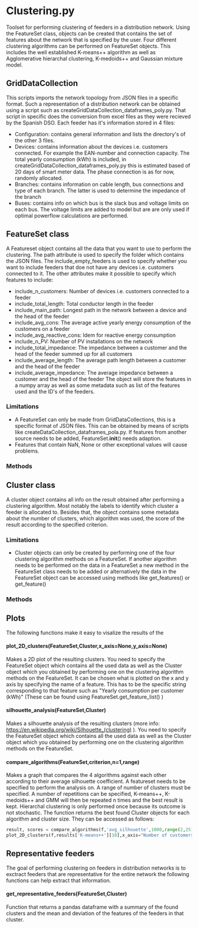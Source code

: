 # Clustering.py
Toolset for performing clustering of feeders in a distribution network. Using the FeatureSet class, objects can be created
that contains the set of features about the network that is specified by the user. Four different clustering algorithms
can be performed on FeatureSet objects. This includes the well established K-means++ algorithm as well as Agglomerative
hierarchal clustering, K-medoids++ and Gaussian mixture model.

## GridDataCollection
This scripts imports the network topology from JSON files in a specific format. Such a representation of a distribution network can be obtained using a script
such as createGridDataCollection_dataframes_poly.py. That script in specific does the conversion from excel files as they were recieved by the Spanish DSO. Each feeder
has it's information stored in 4 files:
- Configuration: contains general information and lists the directory's of the other 3 files.
- Devices: contains information about the devices i.e. customers connected. For example the EAN-number and connection capacity. The total yearly consumption (kWh) is included, in createGridDataCollection_dataframes_poly.py this is estimated based of 20 days of smart meter data. The phase connection is as for now, randomly allocated.
- Branches: contains information on cable length, bus connections and type of each branch. The latter is used to determine the impedance of the branch
- Buses: contains info on which bus is the slack bus and voltage limits on each bus. The voltage limits are added to model but are are only used if optimal powerflow calculations are performed.

## FeatureSet class
A Featureset object contains all the data that you want to use to perform the clustering. The path attribute is used to specify the folder which contains the JSON files. The include_empty_feeders is used to specify whether you want to include feeders that doe not have any devices i.e. customers connected to it.
The other attributes make it possible to specify which features to include:
- include_n_customers: Number of devices i.e. customers connected to a feeder
- include_total_length: Total conductor length in the feeder
- include_main_path: Longest path in the network between a device and the head of the feeder
- include_avg_cons: The average active yearly energy consumption of the customers on a feeder
- include_avg_reactive_cons: Idem for reactive energy consumption
- include_n_PV: Number of PV installations on the network
- include_total_impedance: The impedance between a customer and the head of the feeder summed up for all customers
- include_average_length: The average path length between a customer and the head of the feeder
- include_average_impedance: The average impedance between a customer and the head of the feeder
The object will store the features in  a numpy array as well as some metadata such as list of the features used and the ID's of the feeders.
### Limitations
- A FeatureSet can only be made from GridDataCollections, this is a specific format of JSON files. This can be obtained by means of scripts like createDataCollection_dataframes_pola.py. If features from another source needs to be added, FeatureSet.__init__() needs adaption.
- Features that contain NaN, None or other exceptional values will cause problems.
### Methods

## Cluster class
A cluster object contains all info on the result obtained after performing a clustering algorithm. Most notably the
labels to identify which cluster a feeder is allocated to. Besides that, the object contains some metadata about
the number of clusters, which algorithm was used, the score of the result according to the specified criterion.

### Limitations
- Cluster objects can only be created by performing one of the four clustering algorithm methods on a FeatureSet. If another algorithm needs to be performed on the data in a FeatureSet a new method in the FeatureSet class needs to be added or alternatively the data in the FeatureSet object can be accessed using methods like get_features() or get_feature()
### Methods

## Plots
The following functions make it easy to visalize the results of the
#### plot_2D_clusters(FeatureSet,Cluster,x_axis=None,y_axis=None)
Makes a 2D plot of the resulting clusters. You need to specify the FeatureSet object which contains all the used data
as well as the Cluster object which you obtained by performing one on the clustering algorithm methods
on the FeatureSet.
It can be chosen what is plotted on the x and y axis by specifying the name of a feature. This has to be the specific
string corresponding to that feature such as "Yearly consumption per customer (kWh)" (These can be found using
FeatureSet.get_feature_list() )
#### silhouette_analysis(FeatureSet,Cluster)
Makes a silhouette analysis of the resulting clusters (more info: https://en.wikipedia.org/wiki/Silhouette_(clustering) ).
You need to specify the FeatureSet object which contains all the used data as well as the Cluster object
which you obtained by performing one on the clustering algorithm methods on the FeatureSet.
#### compare_algorithms(FeatureSet,criterion,n=1,range)
Makes a graph that compares the 4 algorithms against each other according to their average silhouette coefficient.
A featureset needs to be specified to perform the analysis on.
A range of number of clusters must be specified.
A number of repetitions can be specified, K-means++, K-medoids++ and GMM will then be repeated n times and the best
result is kept. Hierarchal clustering is only performed once because its outcome is not stochastic.
The function returns the best found Cluster objects for each algorithm and cluster size. They can be accessed as follows:
```Python
result, scores = compare_algorithms(f,'avg_silhouette',1000,range(2,25))
plot_2D_clusters(f,results['K-means++'][10],x_axis="Number of customers",y_axis="Main path length (km)")
```



## Representative feeders
The goal of performing clustering on feeders in distribution networks is to exctract feeders that are representative for the entire network the following functions can help extract that information.
#### get_representative_feeders(FeatureSet,Cluster)
Function that returns a pandas dataframe with a summary of the found clusters and the mean and deviation of the
features of the feeders in that cluster.
